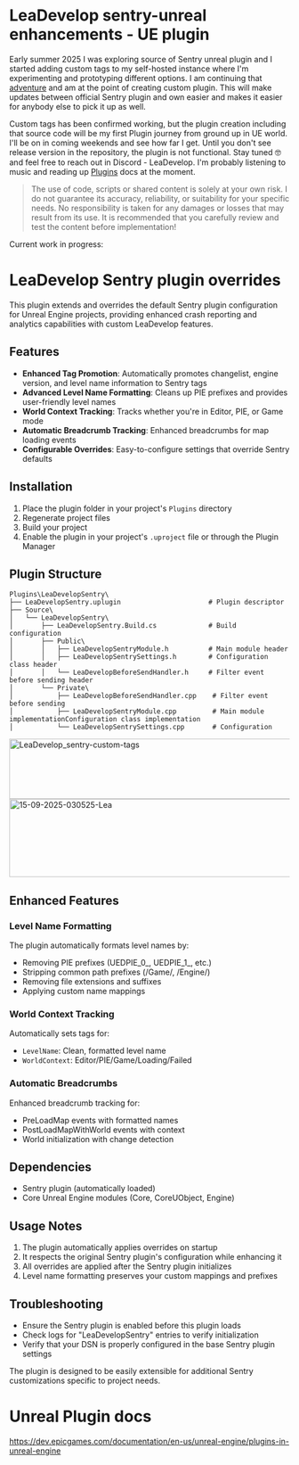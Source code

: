 # LeaDevelop sentry-unreal enhancements - UE plugin

Early summer 2025 I was exploring source of Sentry unreal plugin and I started adding custom tags to my self-hosted instance where I'm experimenting and prototyping different options. 
I am continuing that [adventure](https://leadevelop.net/blog/monitor-unreal-projects-in-sentry/) and am at the point of creating custom plugin. This will make updates between official Sentry plugin and own easier and makes it easier for anybody else to pick it up as well.

Custom tags has been confirmed working, but the plugin creation including that source code will be my first Plugin journey from ground up in UE world. I'll be on in coming weekends and see how far I get.
Until you don't see release version in the repository, the plugin is not functional. Stay tuned 🤓 and feel free to reach out in Discord - LeaDevelop. I'm probably listening to music and reading up [Plugins](https://dev.epicgames.com/documentation/en-us/unreal-engine/plugins-in-unreal-engine) docs at the moment.

>The use of code, scripts or shared content is solely at your own risk. I do not guarantee its accuracy, reliability, or suitability for your specific needs. No responsibility is taken for any damages or losses that may result from its use. It is recommended that you carefully review and test the content before implementation!

Current work in progress:
# LeaDevelop Sentry plugin overrides

This plugin extends and overrides the default Sentry plugin configuration for Unreal Engine projects, providing enhanced crash reporting and analytics capabilities with custom LeaDevelop features.

## Features

- **Enhanced Tag Promotion**: Automatically promotes changelist, engine version, and level name information to Sentry tags
- **Advanced Level Name Formatting**: Cleans up PIE prefixes and provides user-friendly level names
- **World Context Tracking**: Tracks whether you're in Editor, PIE, or Game mode
- **Automatic Breadcrumb Tracking**: Enhanced breadcrumbs for map loading events
- **Configurable Overrides**: Easy-to-configure settings that override Sentry defaults

## Installation

1. Place the plugin folder in your project's `Plugins` directory
2. Regenerate project files
3. Build your project
4. Enable the plugin in your project's `.uproject` file or through the Plugin Manager

## Plugin Structure

```
Plugins\LeaDevelopSentry\
├── LeaDevelopSentry.uplugin                      # Plugin descriptor
├── Source\
│   └── LeaDevelopSentry\
│       ├── LeaDevelopSentry.Build.cs             # Build configuration
│       ├── Public\
│       │   ├── LeaDevelopSentryModule.h          # Main module header
│       │   ├── LeaDevelopSentrySettings.h        # Configuration class header
│       │   └── LeaDevelopBeforeSendHandler.h     # Filter event before sending header
│       └── Private\
│           ├── LeaDevelopBeforeSendHandler.cpp    # Filter event before sending
│           ├── LeaDevelopSentryModule.cpp         # Main module implementationConfiguration class implementation
│           └── LeaDevelopSentrySettings.cpp       # Configuration
```
<img width="631" height="108" alt="LeaDevelop_sentry-custom-tags" src="https://github.com/user-attachments/assets/f663372c-9e14-4087-ac00-ffca4d01e4de" />

<img width="1288" height="140" alt="15-09-2025-030525-Lea" src="https://github.com/user-attachments/assets/6f56fd0c-4748-4655-b1d5-25244b430795" />

## Enhanced Features


### Level Name Formatting

The plugin automatically formats level names by:
- Removing PIE prefixes (UEDPIE_0_, UEDPIE_1_, etc.)
- Stripping common path prefixes (/Game/, /Engine/)
- Removing file extensions and suffixes
- Applying custom name mappings

### World Context Tracking

Automatically sets tags for:
- `LevelName`: Clean, formatted level name
- `WorldContext`: Editor/PIE/Game/Loading/Failed

### Automatic Breadcrumbs

Enhanced breadcrumb tracking for:
- PreLoadMap events with formatted names
- PostLoadMapWithWorld events with context
- World initialization with change detection

## Dependencies

- Sentry plugin (automatically loaded)
- Core Unreal Engine modules (Core, CoreUObject, Engine)

## Usage Notes

1. The plugin automatically applies overrides on startup
2. It respects the original Sentry plugin's configuration while enhancing it
3. All overrides are applied after the Sentry plugin initializes
4. Level name formatting preserves your custom mappings and prefixes

## Troubleshooting

- Ensure the Sentry plugin is enabled before this plugin loads
- Check logs for "LeaDevelopSentry" entries to verify initialization
- Verify that your DSN is properly configured in the base Sentry plugin settings

The plugin is designed to be easily extensible for additional Sentry customizations specific to project needs.

# Unreal Plugin docs
https://dev.epicgames.com/documentation/en-us/unreal-engine/plugins-in-unreal-engine

